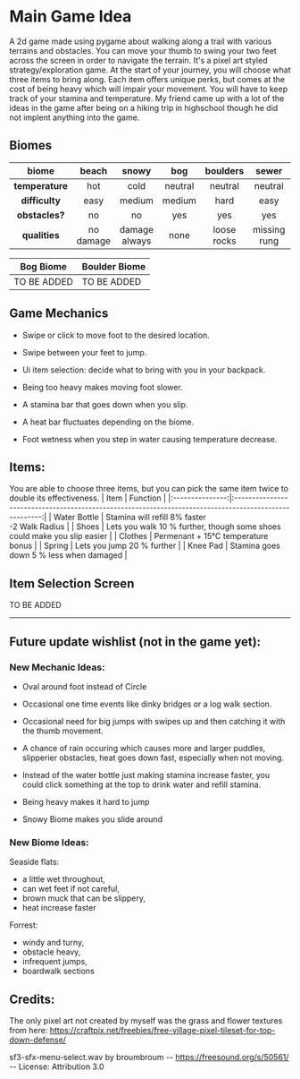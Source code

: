 # **Main Game Idea**
A 2d game made using pygame about walking along a trail with various terrains and obstacles. You can move your thumb to swing your two feet across the screen in order to navigate the terrain. It's a pixel art styled strategy/exploration game. At the start of your journey, you will choose what three items to bring along. Each item offers unique perks, but comes at the cost of being heavy which will impair your movement. You will have to keep track of your stamina and temperature. My friend came up with a lot of the ideas in the game after being on a hiking trip in highschool though he did not implent anything into the game.

## Biomes
| biome          | beach          | snowy          | bog            | boulders       | sewer          |      ?         |
|:--------------:|:--------------:|:--------------:|:--------------:|:--------------:|:--------------:|:--------------:|
| **temperature**| hot            | cold           | neutral        | neutral        | neutral        |      ?         |
| **difficulty** | easy           | medium         | medium         | hard           | easy           |      ?         |
| **obstacles?** | no             | no             | yes            | yes            | yes            |      ?         |
| **qualities**  | no damage      | damage always  | none           | loose rocks    | missing rung   |      ?         |


| Bog Biome       | Boulder Biome  |
|-----------------|----------------|
| TO BE ADDED     | TO BE ADDED    |


## **Game Mechanics**
- Swipe or click to move foot to the desired location.

- Swipe between your feet to jump.

- Ui item selection: decide what to bring with you in your backpack.

- Being too heavy makes moving foot slower.

- A stamina bar that goes down when you slip.
  
- A heat bar fluctuates depending on the biome.

- Foot wetness when you step in water causing temperature decrease.
  
## Items:
You are able to choose three items, but you can pick the same item twice to double its effectiveness.
| Item            | Function                                                                                               |
|:---------------:|:------------------------------------------------------------------------------------------------------:|
| Water Bottle    | Stamina will refill 8% faster <br> -2 Walk Radius                                                      |
| Shoes           | Lets you walk 10 % further, though some shoes could make you slip easier                               |
| Clothes         | Permenant + 15°C temperature bonus                                                                     |
| Spring          | Lets you jump 20 % further                                                                             |
| Knee Pad        | Stamina goes down 5 % less when damaged                                                                |


## Item Selection Screen

TO BE ADDED

---

## Future update wishlist (not in the game yet):

### New Mechanic Ideas:
- Oval around foot instead of Circle
  
- Occasional one time events like dinky bridges or a log walk section.
  
- Occasional need for big jumps with swipes up and then catching it with the thumb movement.
  
- A chance of rain occuring which causes more and larger puddles, slipperier obstacles, heat goes down fast, especially when not moving.
  
- Instead of the water bottle just making stamina increase faster, you could click something at the top to drink water and refill stamina.

- Being heavy makes it hard to jump

- Snowy Biome makes you slide around


### New Biome Ideas:
Seaside flats: 
- a little wet throughout, 
- can wet feet if not careful, 
- brown muck that can be slippery, 
- heat increase faster

Forrest: 
- windy and turny, 
- obstacle heavy, 
- infrequent jumps, 
- boardwalk sections


## Credits:
The only pixel art not created by myself was the grass and flower textures from here:
https://craftpix.net/freebies/free-village-pixel-tileset-for-top-down-defense/

sf3-sfx-menu-select.wav by broumbroum -- https://freesound.org/s/50561/ -- License: Attribution 3.0
